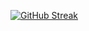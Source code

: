 [![GitHub Streak](https://streak-stats.demolab.com?user=Wanvin&theme=nordfox&border_radius=10)](https://git.io/streak-stats)
